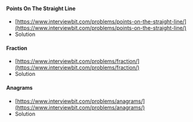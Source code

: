 #### Points On The Straight Line
- [https://www.interviewbit.com/problems/points-on-the-straight-line/](https://www.interviewbit.com/problems/points-on-the-straight-line/)
- Solution

#### Fraction
- [https://www.interviewbit.com/problems/fraction/](https://www.interviewbit.com/problems/fraction/)
- Solution

#### Anagrams
- [https://www.interviewbit.com/problems/anagrams/](https://www.interviewbit.com/problems/anagrams/)
- Solution